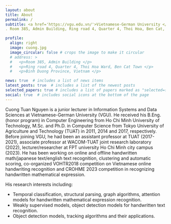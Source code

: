 ```yaml
---
layout: about
title: About
permalink: /
subtitle: <a href='https://vgu.edu.vn/'>Vietnamese-German University </a>
. Room 385, Admin Building, Ring road 4, Quarter 4, Thoi Hoa, Ben Cat, Binh Duong. cuong.nt2@vgu.edu.vn

profile:
  align: right
  image: cuong.jpg
  image_circular: false # crops the image to make it circular
  # address: >
  #   <p>Room 385, Admin Building </p>
  #   <p>Ring road 4, Quarter 4, Thoi Hoa Ward, Ben Cat Town </p>
  #   <p>Binh Duong Province, Vietnam </p>

news: true  # includes a list of news items
latest_posts: true  # includes a list of the newest posts
selected_papers: true # includes a list of papers marked as "selected={true}"
social: true  # includes social icons at the bottom of the page
---
```


Cuong Tuan Nguyen is a junior lecturer in Information Systems and Data Sciences at Vietnamese-German University (VGU). He received his B.Eng. (honor program) in Computer Engineering from Ho Chi Minh University of Technology, M.Sc. and Ph.D. in Computer Science from Tokyo University of Agriculture and Technology (TUAT) in 2011, 2014 and 2017, respectively. Before joining VGU, he had been an assistant professor at TUAT (2017-2021), associate professor at WACOM-TUAT joint research laboratory (2022), lecturer/researcher at FPT university Ho Chi Minh city campus (2023). He has been working on online and offline handwritten math/japanese text/english text recognition, clustering and automatic scoring, co-organized VOHTR2018 competition on Vietnamese online handwriting recognition and CROHME 2023 competition in recognizing handwritten mathematical expression.

His research interests including:
- Temporal classification, structural parsing, graph algorithms, attention models for handwritten mathematical expression recognition.
- Weakly supervised models, object detection models for handwritten text recognition.
- Object detection models, tracking algorithms and their applications. 


<!-- Link to your social media connections, too. This theme is set up to use [Font Awesome icons](http://fortawesome.github.io/Font-Awesome/) and [Academicons](https://jpswalsh.github.io/academicons/), like the ones below. Add your Facebook, Twitter, LinkedIn, Google Scholar, or just disable all of them. -->
